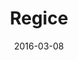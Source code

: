 ---
layout: post
title: "Regice"
date: 2016-03-08
categories: [Reset]
image: http://www.pokepedia.fr/images/d/de/Regice-RS.png
caught: Regice
location: Grotte de l
level: 40
version: OR
---